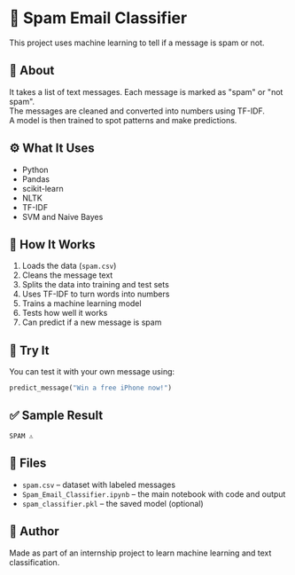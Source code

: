 # 📧 Spam Email Classifier

This project uses machine learning to tell if a message is spam or not.

## 📂 About

It takes a list of text messages. Each message is marked as "spam" or "not spam".  
The messages are cleaned and converted into numbers using TF-IDF.  
A model is then trained to spot patterns and make predictions.

## ⚙️ What It Uses

- Python  
- Pandas  
- scikit-learn  
- NLTK  
- TF-IDF  
- SVM and Naive Bayes

## 🧠 How It Works

1. Loads the data (`spam.csv`)
2. Cleans the message text
3. Splits the data into training and test sets
4. Uses TF-IDF to turn words into numbers
5. Trains a machine learning model
6. Tests how well it works
7. Can predict if a new message is spam

## 🚀 Try It

You can test it with your own message using:

```python
predict_message("Win a free iPhone now!")
```

## ✅ Sample Result

```
SPAM ⚠️
```

## 📁 Files

- `spam.csv` – dataset with labeled messages  
- `Spam_Email_Classifier.ipynb` – the main notebook with code and output  
- `spam_classifier.pkl` – the saved model (optional)

## 🙌 Author

Made as part of an internship project to learn machine learning and text classification.
